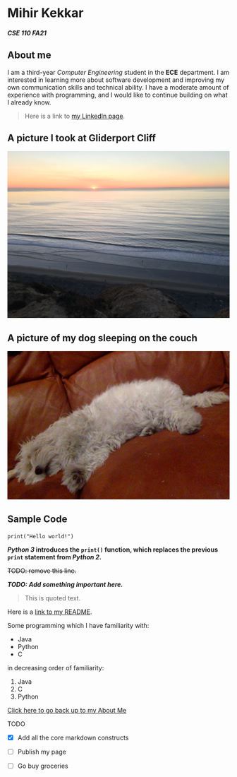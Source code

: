 # Mihir Kekkar
##### CSE 110 FA21
## About me


I am a third-year *Computer Engineering* student in the **ECE** department.
I am interested in learning more about software development and improving my own communication skills and technical ability.
I have a moderate amount of experience with programming, and I would like to continue building on what I already know.

> Here is a link to [my LinkedIn page](https://www.linkedin.com/in/mihirkekkar/).

## A picture I took at Gliderport Cliff
![A picture I took at Gliderport Cliff](IMG_1648.JPG)


## A picture of my dog sleeping on the couch
![A picture of my dog sleeping on the couch](10-17-20.JPG)

## Sample Code

```
print("Hello world!")
```

**_Python 3_ introduces the `print()` function, which replaces the previous `print` statement from _Python 2_.**

~~TODO: remove this line.~~

***TODO: Add something important here.***

> This is quoted text.

Here is a [link to my README](./README.md).

Some programming which I have familiarity with:

- Java
- Python
- C

in decreasing order of familiarity:

1. Java
2. C
3. Python

[Click here to go back up to my About Me](#about-me)

TODO
- [x] Add all the core markdown constructs
- [ ] Publish my page
- [ ] Go buy groceries


